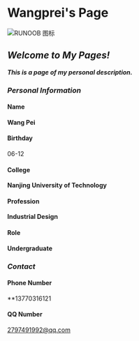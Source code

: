 # Wangprei's Page

![RUNOOB 图标](https://wx2.sinaimg.cn/mw690/6fa6f4e3ly1gkxypnk8aej20u01hcu0x.jpg "RUNOOB")
## ___Welcome to My Pages!___

___This is a page of my personal description.___

### ___Personal Information___

#### Name
**Wang Pei**
#### Birthday
06-12
#### College
**Nanjing University of Technology**
#### Profession
**Industrial Design**
#### Role
**Undergraduate**

### ___Contact___

#### Phone Number
**13770316121
#### QQ Number
2797491992@qq.com
